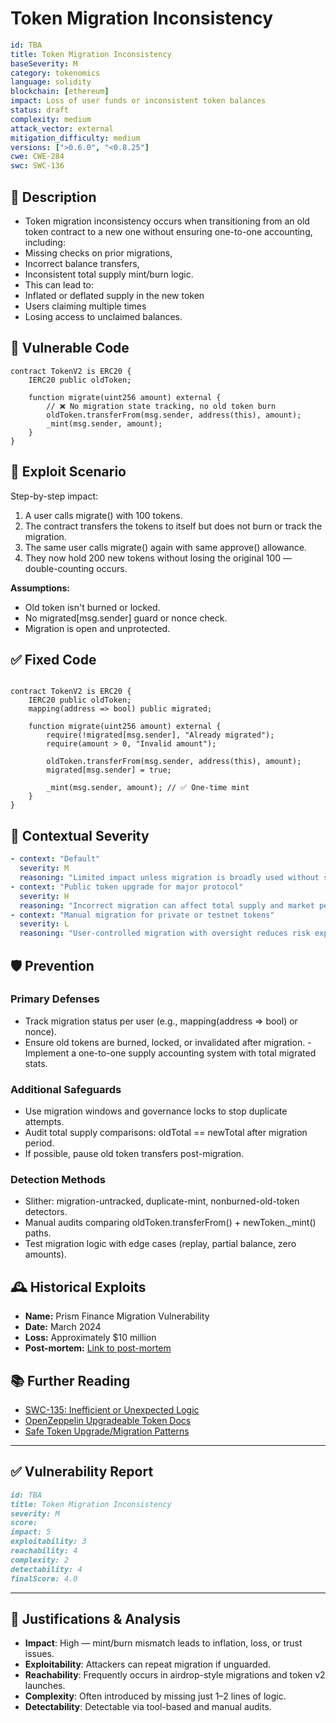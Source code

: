 # Token Migration Inconsistency

```YAML
id: TBA
title: Token Migration Inconsistency
baseSeverity: M
category: tokenomics
language: solidity
blockchain: [ethereum]
impact: Loss of user funds or inconsistent token balances
status: draft
complexity: medium
attack_vector: external
mitigation_difficulty: medium
versions: [">0.6.0", "<0.8.25"]
cwe: CWE-284
swc: SWC-136
```

## 📝 Description

- Token migration inconsistency occurs when transitioning from an old token contract to a new one without ensuring one-to-one accounting, including:
- Missing checks on prior migrations,
- Incorrect balance transfers,
- Inconsistent total supply mint/burn logic.
- This can lead to:
- Inflated or deflated supply in the new token
- Users claiming multiple times 
- Losing access to unclaimed balances.

## 🚨 Vulnerable Code

```solidity
contract TokenV2 is ERC20 {
    IERC20 public oldToken;

    function migrate(uint256 amount) external {
        // ❌ No migration state tracking, no old token burn
        oldToken.transferFrom(msg.sender, address(this), amount);
        _mint(msg.sender, amount);
    }
}
```

## 🧪 Exploit Scenario

Step-by-step impact:

1. A user calls migrate() with 100 tokens.
2. The contract transfers the tokens to itself but does not burn or track the migration.
3. The same user calls migrate() again with same approve() allowance.
4. They now hold 200 new tokens without losing the original 100 — double-counting occurs.

**Assumptions:**

- Old token isn't burned or locked.
- No migrated[msg.sender] guard or nonce check.
- Migration is open and unprotected.

## ✅ Fixed Code

``` solidity

contract TokenV2 is ERC20 {
    IERC20 public oldToken;
    mapping(address => bool) public migrated;

    function migrate(uint256 amount) external {
        require(!migrated[msg.sender], "Already migrated");
        require(amount > 0, "Invalid amount");

        oldToken.transferFrom(msg.sender, address(this), amount);
        migrated[msg.sender] = true;

        _mint(msg.sender, amount); // ✅ One-time mint
    }
}
```
## 🧭 Contextual Severity

```yaml
- context: "Default"
  severity: M
  reasoning: "Limited impact unless migration is broadly used without supply checks."
- context: "Public token upgrade for major protocol"
  severity: H
  reasoning: "Incorrect migration can affect total supply and market perception."
- context: "Manual migration for private or testnet tokens"
  severity: L
  reasoning: "User-controlled migration with oversight reduces risk exposure."
```

## 🛡️ Prevention

### Primary Defenses

- Track migration status per user (e.g., mapping(address => bool) or nonce).
- Ensure old tokens are burned, locked, or invalidated after migration.
-Implement a one-to-one supply accounting system with total migrated stats.

### Additional Safeguards

- Use migration windows and governance locks to stop duplicate attempts.
- Audit total supply comparisons: oldTotal == newTotal after migration period.
- If possible, pause old token transfers post-migration.

### Detection Methods

- Slither: migration-untracked, duplicate-mint, nonburned-old-token detectors.
- Manual audits comparing oldToken.transferFrom() + newToken._mint() paths.
- Test migration logic with edge cases (replay, partial balance, zero amounts).

## 🕰️ Historical Exploits

- **Name:** Prism Finance Migration Vulnerability 
- **Date:** March 2024 
- **Loss:** Approximately $10 million 
- **Post-mortem:** [Link to post-mortem](https://audita.io/crypto-hacks-2024)

## 📚 Further Reading

- [SWC-135: Inefficient or Unexpected Logic](https://swcregistry.io/docs/SWC-135) 
- [OpenZeppelin Upgradeable Token Docs](https://docs.openzeppelin.com/upgrades-plugins) 
- [Safe Token Upgrade/Migration Patterns](https://ethereum.org/en/developers/docs/standards/tokens/) 

---

## ✅ Vulnerability Report 

```markdown
id: TBA
title: Token Migration Inconsistency 
severity: M
score:
impact: 5         
exploitability: 3 
reachability: 4   
complexity: 2     
detectability: 4  
finalScore: 4.0
```

---

## 📄 Justifications & Analysis

- **Impact**: High — mint/burn mismatch leads to inflation, loss, or trust issues.
- **Exploitability**: Attackers can repeat migration if unguarded.
- **Reachability**: Frequently occurs in airdrop-style migrations and token v2 launches.
- **Complexity**: Often introduced by missing just 1–2 lines of logic.
- **Detectability**: Detectable via tool-based and manual audits.
